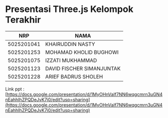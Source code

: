 # Presentasi Three.js Kelompok Terakhir

| NRP        | NAMA                      |
| ---------- | ------------------------- |
| 5025201041 | KHAIRUDDIN NASTY          |
| 5025201253 | MOHAMAD KHOLID BUGHOWI    |
| 5025201075 | IZZATI MUKHAMMAD          |
| 5025201123 | DAVID FISCHER SIMANJUNTAK |
| 5025201228 | ARIEF BADRUS SHOLEH       |

Link ppt : [https://docs.google.com/presentation/d/1MyOHnVaIf7NN6wqgcmrn3uGN4nEahhIhZPQDeJvK7i0/edit?usp=sharing](https://docs.google.com/presentation/d/1MyOHnVaIf7NN6wqgcmrn3uGN4nEahhIhZPQDeJvK7i0/edit?usp=sharing)
